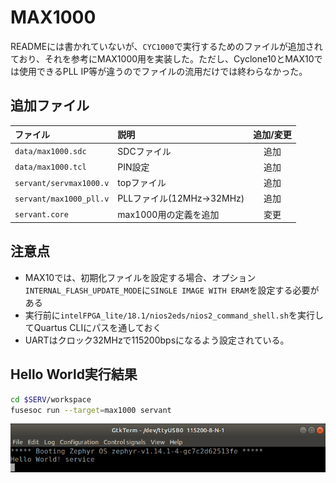 # MAX1000

READMEには書かれていないが、`CYC1000`で実行するためのファイルが追加されており、それを参考にMAX1000用を実装した。ただし、Cyclone10とMAX10では使用できるPLL IP等が違うのでファイルの流用だけでは終わらなかった。

## 追加ファイル

|ファイル  | 説明          | 追加/変更 |
|:---------|:--------------|:---------:|
|`data/max1000.sdc` | SDCファイル | 追加 |
|`data/max1000.tcl` | PIN設定 | 追加 |
|`servant/servmax1000.v` | topファイル | 追加 |
|`servant/max1000_pll.v` | PLLファイル(12MHz->32MHz) | 追加 |
|`servant.core` | max1000用の定義を追加 | 変更 |


## 注意点

- MAX10では、初期化ファイルを設定する場合、オプション`INTERNAL_FLASH_UPDATE_MODE`に`SINGLE IMAGE WITH ERAM`を設定する必要がある
- 実行前に`intelFPGA_lite/18.1/nios2eds/nios2_command_shell.sh`を実行してQuartus CLIにパスを通しておく
- UARTはクロック32MHzで115200bpsになるよう設定されている。

## Hello World実行結果

```bash
cd $SERV/workspace
fusesoc run --target=max1000 servant
```

![Hello world](zephyr_hello.png)
